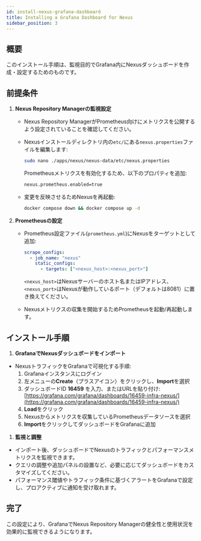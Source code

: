 ```yaml
---
id: install-nexus-grafana-dashboard
title: Installing a Grafana Dashboard for Nexus
sidebar_position: 3
---
```


## 概要

このインストール手順は、監視目的でGrafana内にNexusダッシュボードを作成・設定するためのものです。

## 前提条件

1. **Nexus Repository Managerの監視設定**

   - Nexus Repository ManagerがPrometheus向けにメトリクスを公開するよう設定されていることを確認してください。
   - Nexusインストールディレクトリ内の`etc/`にある`nexus.properties`ファイルを編集します:

     ```bash
     sudo nano ./apps/nexus/nexus-data/etc/nexus.properties
     ```

     Prometheusメトリクスを有効化するため、以下のプロパティを追加:

     ```bash
     nexus.prometheus.enabled=true
     ```

   - 変更を反映させるためNexusを再起動:

     ```bash
     docker compose down && docker compose up -d
     ```

2. **Prometheusの設定**

   - Prometheus設定ファイル(`prometheus.yml`)にNexusをターゲットとして追加:

     ```yaml
     scrape_configs:
       - job_name: "nexus"
         static_configs:
           - targets: ["<nexus_host>:<nexus_port>"]
     ```

     `<nexus_host>`はNexusサーバーのホスト名またはIPアドレス、`<nexus_port>`はNexusが動作しているポート（デフォルトは8081）に置き換えてください。

   - Nexusメトリクスの収集を開始するためPrometheusを起動/再起動します。

## インストール手順

1. **GrafanaでNexusダッシュボードをインポート**

- NexusトラフィックをGrafanaで可視化する手順:
  1. Grafanaインスタンスにログイン
  2. 左メニューの**Create**（プラスアイコン）をクリックし、**Import**を選択
  3. ダッシュボードID **16459** を入力、またはURLを貼り付け: [https://grafana.com/grafana/dashboards/16459-infra-nexus/](https://grafana.com/grafana/dashboards/16459-infra-nexus/)
  4. **Load**をクリック
  5. Nexusからメトリクスを収集しているPrometheusデータソースを選択
  6. **Import**をクリックしてダッシュボードをGrafanaに追加

1. **監視と調整**

- インポート後、ダッシュボードでNexusのトラフィックとパフォーマンスメトリクスを監視できます。
- クエリの調整や追加パネルの設置など、必要に応じてダッシュボードをカスタマイズしてください。
- パフォーマンス閾値やトラフィック条件に基づくアラートをGrafanaで設定し、プロアクティブに通知を受け取れます。

## 完了

この設定により、GrafanaでNexus Repository Managerの健全性と使用状況を効果的に監視できるようになります。